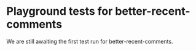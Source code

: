 # Playground tests for better-recent-comments
We are still awaiting the first test run for better-recent-comments.

